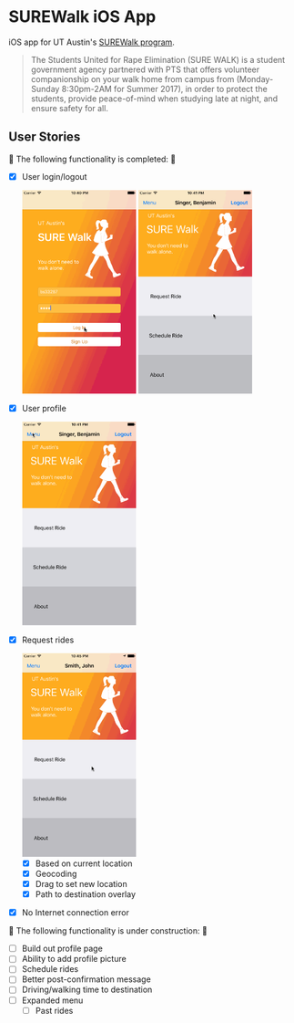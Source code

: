 # SUREWalk iOS App
iOS app for UT Austin's [SUREWalk program](http://utsg.org/projects/sure-walk/). 

> The Students United for Rape Elimination (SURE WALK) is a student government agency partnered with PTS that offers volunteer companionship on your walk home from campus from (Monday-Sunday 8:30pm-2AM for Summer 2017), in order to protect the students, provide peace-of-mind when studying late at night, and ensure safety for all.

## User Stories

🎉 The following functionality is completed: 🎉
- [X] User login/logout <br>

  <img src='./READMEGifs/login.gif' title='Login' width='200' alt='Login' /> <img src='./READMEGifs/logout.gif' title='Logout' width='200' alt='Logout' />

- [X] User profile <br>

  <img src='./READMEGifs/profile.gif' title='Logout' width='200' alt='Logout' />

- [X] Request rides <br>

  <img src='./READMEGifs/request.gif' title='Logout' width='200' alt='Logout' />

  - [X] Based on current location
  - [X] Geocoding
  - [X] Drag to set new location
  - [X] Path to destination overlay

- [X] No Internet connection error

🚫 The following functionality is under construction: 🔨
- [ ] Build out profile page
- [ ] Ability to add profile picture
- [ ] Schedule rides
- [ ] Better post-confirmation message
- [ ] Driving/walking time to destination
- [ ] Expanded menu
  - [ ] Past rides
